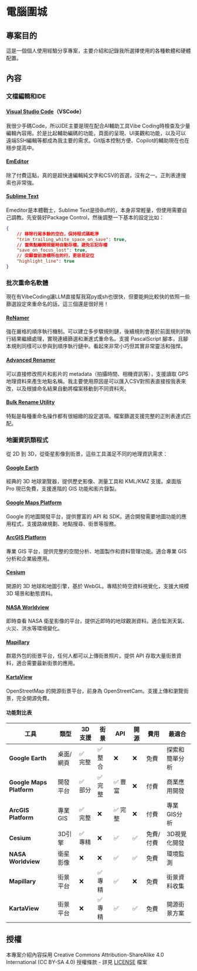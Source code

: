 # 電腦圍城

## 專案目的

這是一個個人使用經驗分享專案，主要介紹和記錄我所選擇使用的各種軟體和硬體配置。

## 內容

### 文檔編輯和IDE

#### [Visual Studio Code](https://code.visualstudio.com/)（VSCode）

我很少手碼Code，所以IDE主要是現在配合AI輔助工具Vibe Coding時檢查及少量編輯內容用。於是比起輔助編碼的功能，頁面的呈現、UI美觀和功能，以及可以遠端SSH編輯等都成為我主要的需求。Git版本控制方便、Copilot的輔助現在也在穩步提高中。

#### [EmEditor](https://www.emeditor.com/)

除了付費這點，真的是超快速編輯純文字和CSV的首選，沒有之一。正則表達搜索也非常強。

#### [Sublime Text](https://www.sublimetext.com/)

Emeditor是本體戰士，Sublime Text是掛Buff的，本身非常輕量，但使用需要自己調教。先安裝好Package Control，然後調整一下基本的設定比如：

```json
{
    // 移除行尾多餘的空白，保持程式碼乾淨
    "trim_trailing_white_space_on_save": true,
    // 當焦點離開視窗時自動存檔，避免忘記存檔
    "save_on_focus_lost": true,
    // 突顯當前游標所在的行，更容易定位
    "highlight_line": true
}
```

### 批次重命名軟體

現在有VibeCoding讓LLM直接幫我寫py或sh也很快，但要能夠比較快的依照一些篩選設定來重命名的話，這三個還是很好用！

#### [ReNamer](https://www.den4b.com/products/renamer)

強在嚴格的順序執行機制。可以建立多步驟規則鏈，後續規則會基於前面規則的執行結果繼續處理，實現連續篩選和漸進式重命名。支援 PascalScript 腳本，且腳本規則同樣可以參與到順序執行鏈中。看起來非常小巧但其實非常靈活和強悍。

#### [Advanced Renamer](https://www.advancedrenamer.com/)

可以直接修改照片和影片的 metadata（拍攝時間、相機資訊等），支援讀取 GPS 地理資料來產生地點名稱。我主要使用原因是可以匯入CSV對照表直接按我表來改，以及根據命名結果自動將檔案移動到不同資料夾。

#### [Bulk Rename Utility](https://www.bulkrenameutility.co.uk/)

特點是每種重命名操作都有很細緻的設定選項。檔案篩選支援完整的正則表達式匹配。

### 地圖資訊類程式

從 2D 到 3D，從衛星影像到街景，這些工具滿足不同的地理資訊需求：

#### [Google Earth](https://earth.google.com/)

經典的 3D 地球瀏覽器，提供歷史影像、測量工具和 KML/KMZ 支援。桌面版 Pro 現已免費，支援進階的 GIS 功能和影片錄製。

#### [Google Maps Platform](https://developers.google.com/maps)

Google 的地圖開發平台，提供豐富的 API 和 SDK。適合開發需要地圖功能的應用程式，支援路線規劃、地點搜尋、街景等服務。

#### [ArcGIS Platform](https://www.esri.com/en-us/arcgis/products/arcgis-platform/overview)

專業 GIS 平台，提供完整的空間分析、地圖製作和資料管理功能。適合專業 GIS 分析和企業級應用。

#### [Cesium](https://cesium.com/)

開源的 3D 地球和地圖引擎，基於 WebGL。專精於時空資料視覺化，支援大規模 3D 場景和動態資料。

#### [NASA Worldview](https://worldview.earthdata.nasa.gov/)

即時查看 NASA 衛星影像的平台，提供近即時的地球觀測資料。適合監測天氣、火災、洪水等環境變化。

#### [Mapillary](https://www.mapillary.com/)

群眾外包的街景平台，任何人都可以上傳街景照片。提供 API 存取大量街景資料，適合需要最新街景的應用。

#### [KartaView](https://kartaview.org/)

OpenStreetMap 的開源街景平台，前身為 OpenStreetCam。支援上傳和瀏覽街景，完全開源免費。

#### 功能對比表

| 工具 | 類型 | 3D支援 | 街景 | API | 開源 | 費用 | 最適合 |
|------|------|--------|------|-----|------|------|--------|
| **Google Earth** | 桌面/網頁 | ✅ 完整 | ✅ 整合 | ❌ | ❌ | 免費 | 探索和簡單分析 |
| **Google Maps Platform** | 開發平台 | ✅ 部分 | ✅ 完整 | ✅ 豐富 | ❌ | 付費 | 商業應用開發 |
| **ArcGIS Platform** | 專業GIS | ✅ 完整 | ❌ | ✅ 完整 | ❌ | 付費 | 專業GIS分析 |
| **Cesium** | 3D引擎 | ✅ 專精 | ❌ | ✅ | ✅ | 免費/付費 | 3D視覺化開發 |
| **NASA Worldview** | 衛星影像 | ❌ | ❌ | ✅ | ✅ | 免費 | 環境監測 |
| **Mapillary** | 街景平台 | ❌ | ✅ 專精 | ✅ | ❌ | 免費 | 街景資料收集 |
| **KartaView** | 街景平台 | ❌ | ✅ 專精 | ✅ | ✅ | 免費 | 開源街景方案 |

## 授權

本專案介紹內容採用 Creative Commons Attribution-ShareAlike 4.0 International (CC BY-SA 4.0) 授權條款 - 詳見 [LICENSE](LICENSE) 檔案
